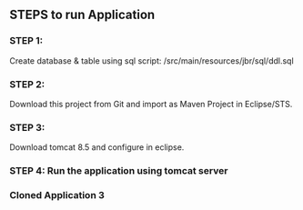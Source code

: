 ## STEPS to run Application

### STEP 1:
Create database & table using sql script: /src/main/resources/jbr/sql/ddl.sql

### STEP 2:
Download this project from Git and import as Maven Project in Eclipse/STS.

### STEP 3:
Download tomcat 8.5 and configure in eclipse.

### STEP 4: Run the application using tomcat server

### Cloned Application 3
